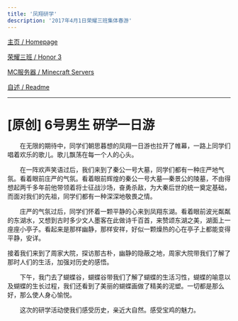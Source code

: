 ```yaml
---
title: '凤翔研学'
description: '2017年4月1日荣耀三班集体春游'
---
```


[主页 / Homepage](..)

[荣耀三班 / Honor 3](../honor3)

[MC服务器 / Minecraft Servers](../mc)

[自述 / Readme](../README)

------

# [原创] 6号男生 研学一日游

　　在无限的期待中，同学们朝思暮想的凤翔一日游也拉开了帷幕，一路上同学们唱着欢乐的歌儿。歌儿飘荡在每一个人的心头。

　　在一阵欢声笑语过后，我们来到了秦公一号大墓，同学们都有一种庄严地气氛。看着眼前庄严的气氛。看着眼前辉煌的秦公一号大墓—秦景公的陵墓，不由得想起两千多年前他带领着将士征战沙场，奋勇杀敌，为大秦后世的统一奠定基础，而面对我们的先祖，同学们都有一种深深地敬畏之情。

　　庄严的气氛过后，同学们怀着一颗平静的心来到凤翔东湖。看着眼前波光粼粼的东湖水，又想到古时多少文人墨客在此做诗千百首，来赞颂东湖之美，湖面上一座座小亭子。看起来是那样幽静，那样安祥，好似一颗燥热的心在亭子上都能变得平静，安详。

   接着我们来到了周家大院，探访那古朴，幽静的隐蔽之地，周家大院带我们了解了那时人们的生活，加强对历史的感悟。

　　下午，我门去了蝴蝶谷，蝴蝶谷带我们了解了蝴蝶的生活习性，蝴蝶的喻意以及蝴蝶的生长过程，我们还看到了美丽的蝴蝶画做了精美的泥塑。一切都是那么好，那么使人身心愉悦。

　　这次的研学活动使我们感受历史，亲近大自然。感受宝鸡的魅力。